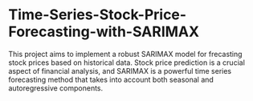 # Time-Series-Stock-Price-Forecasting-with-SARIMAX
This project aims to implement a robust SARIMAX model for frecasting stock prices based on historical data. Stock price prediction is a crucial aspect of financial analysis, and SARIMAX is a powerful time series forecasting method that takes into account both seasonal and autoregressive components.
